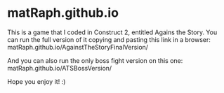 # matRaph.github.io
This is a game that I coded in Construct 2, entitled Agains the Story.
You can run the full version of it copying and pasting this link in a browser: matRaph.github.io/AgainstTheStoryFinalVersion/

And you can also run the only boss fight version on this one: matRaph.github.io/ATSBossVersion/

Hope you enjoy it! :)
